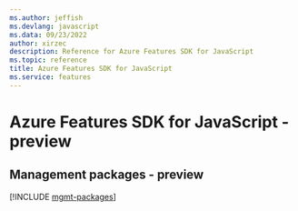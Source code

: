 ```yaml
---
ms.author: jeffish
ms.devlang: javascript
ms.data: 09/23/2022
author: xirzec
description: Reference for Azure Features SDK for JavaScript
ms.topic: reference
title: Azure Features SDK for JavaScript
ms.service: features
---
```

# Azure Features SDK for JavaScript - preview

## Management packages - preview
[!INCLUDE [mgmt-packages](features-mgmt-index.md)]